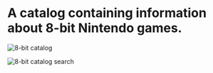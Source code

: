 <b><h1>A catalog containing information about 8-bit Nintendo games.</h1></b>


![8-bit catalog](https://github.com/user-attachments/assets/c8030911-7c4c-4dc5-a7f6-0a1ec2774a04)

![8-bit catalog search](https://github.com/user-attachments/assets/a50d77f4-c342-49a5-bebf-d37d8a06299f)

